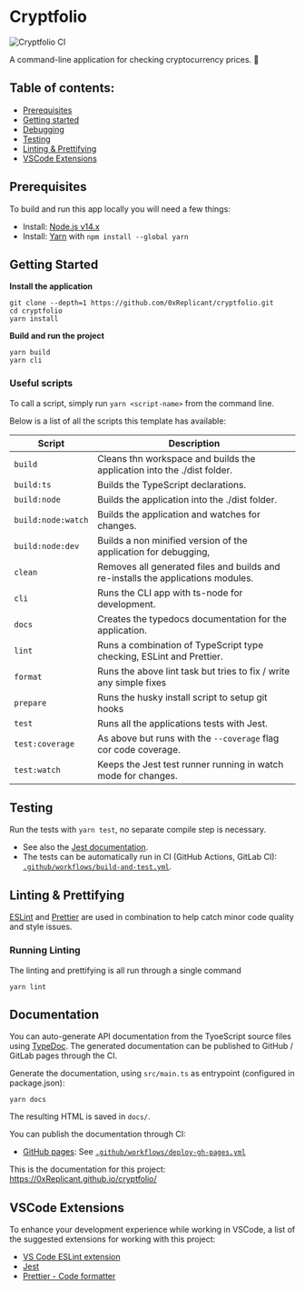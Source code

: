 # Cryptfolio

![Cryptfolio CI](https://github.com/0xReplicant/cryptfolio/workflows/Build%20and%20test/badge.svg)

A command-line application for checking cryptocurrency prices. 🚀

## Table of contents:

- [Prerequisites](#prerequisites)
- [Getting started](#getting-started)
- [Debugging](#debugging)
- [Testing](#testing)
- [Linting & Prettifying](#linting--prettifying)
- [VSCode Extensions](#vscode-extensions)

## Prerequisites

To build and run this app locally you will need a few things:

- Install: [Node.js v14.x](https://nodejs.org/en/)
- Install: [Yarn](https://yarnpkg.com) with `npm install --global yarn`

## Getting Started

**Install the application**

    git clone --depth=1 https://github.com/0xReplicant/cryptfolio.git
    cd cryptfolio
    yarn install

**Build and run the project**

    yarn build
    yarn cli

### Useful scripts

To call a script, simply run `yarn <script-name>` from the command line.

Below is a list of all the scripts this template has available:

| Script            | Description                                                                      |
| ----------------- | -------------------------------------------------------------------------------- |
| `build`           | Cleans thn workspace and builds the application into the ./dist folder.          |
| `build:ts`        | Builds the TypeScript declarations.                                              |
| `build:node`      | Builds the application into the ./dist folder.                                   |
| `build:node:watch`| Builds the application and watches for changes.                                  |
| `build:node:dev`  | Builds a non minified version of the application for debugging,                  |
| `clean`           | Removes all generated files and builds and re-installs the applications modules. |
| `cli`             | Runs the CLI app with ts-node for development.                                   |
| `docs`            | Creates the typedocs documentation for the application.                          |
| `lint`            | Runs a combination of TypeScript type checking, ESLint and Prettier.             |
| `format`          | Runs the above lint task but tries to fix / write any simple fixes               |
| `prepare`         | Runs the husky install script to setup git hooks                                 |
| `test`            | Runs all the applications tests with Jest.                                       |
| `test:coverage`   | As above but runs with the `--coverage` flag cor code coverage.                  |
| `test:watch`      | Keeps the Jest test runner running in watch mode for changes.                    |

## Testing

Run the tests with `yarn test`, no separate compile step is necessary.

* See also the [Jest documentation](https://jestjs.io/docs/getting-started).
* The tests can be automatically run in CI (GitHub Actions, GitLab CI): [`.github/workflows/build-and-test.yml`](https://github.com/0xReplicant/cryptfolio/blob/master/.github/workflows/build-and-test.yml).


## Linting & Prettifying

[ESLint](https://eslint.org) and [Prettier](https://prettier.io) are used in combination to help catch minor code quality and style issues.

### Running Linting

The linting and prettifying is all run through a single command

    yarn lint

## Documentation

You can auto-generate API documentation from the TyoeScript source files using [TypeDoc](https://typedoc.org/guides/doccomments/). The generated documentation can be published to GitHub / GitLab pages through the CI.

Generate the documentation, using `src/main.ts` as entrypoint (configured in package.json):

    yarn docs

The resulting HTML is saved in `docs/`.

You can publish the documentation through CI:
* [GitHub pages](https://pages.github.com/): See [`.github/workflows/deploy-gh-pages.yml`](https://github.com/0xReplicant/cryptfolio/blob/master/.github/workflows/deploy-gh-pages.yml)

This is the documentation for this project: https://0xReplicant.github.io/cryptfolio/

## VSCode Extensions

To enhance your development experience while working in VSCode, a list of the suggested extensions for working with this project:

- [VS Code ESLint extension](https://marketplace.visualstudio.com/items?itemName=dbaeumer.vscode-eslint)
- [Jest](https://marketplace.visualstudio.com/items?itemName=orta.vscode-jest)
- [Prettier - Code formatter](https://marketplace.visualstudio.com/items?itemName=esbenp.prettier-vscode)
